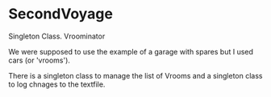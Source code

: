 # SecondVoyage
Singleton Class. Vroominator

We were supposed to use the example of a garage with spares but I used cars (or 'vrooms').

There is a singleton class to manage the list of Vrooms and a singleton class to log chnages to the textfile.

